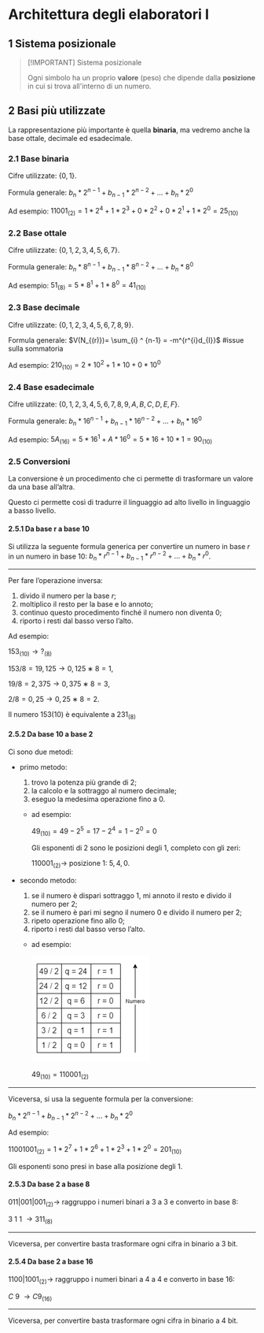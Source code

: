 # Architettura degli elaboratori I

## 1 Sistema posizionale

> [!IMPORTANT] Sistema posizionale
>
> Ogni simbolo ha un proprio **valore** (peso) che dipende dalla **posizione** in cui si trova all'interno di un numero.

## 2 Basi più utilizzate

La rappresentazione più importante è quella **binaria**, ma vedremo anche la base ottale, decimale ed esadecimale.

### 2.1 Base binaria

Cifre utilizzate: $\{ 0, 1 \}$.

Formula generale: $b_{n}*2^{n-1}+b_{n-1}*2^{n-2}+ \dots +b_{n}*2^{0}$

Ad esempio: $11001_{(2)} = 1 * 2^{4}+1 * 2^{3}+0 * 2^{2}+0 * 2^{1}+1 * 2^{0} = 25_{(10)}$

### 2.2 Base ottale

Cifre utilizzate: $\{0,1,2,3,4,5,6,7\}$.

Formula generale: $b_{n} * 8^{n-1}+b_{n-1} * 8^{n-2}+\dots +b_{n} * 8^{0}$

Ad esempio: $51_{(8)}=5 * 8^{1}+1 * 8^{0}=41_{(10)}$

### 2.3 Base decimale

Cifre utilizzate: $\{ 0,1,2,3,4,5,6,7,8,9 \}$.

Formula generale: $V(N_{(r)})= \sum_{i} ^ {n-1}  = -m^{r^{i}d_{I}}$ #issue sulla sommatoria

Ad esempio: $210_{(10)}=2 * 10^{2}+1 * 10+0 * 10^{0}$

### 2.4 Base esadecimale

Cifre utilizzate: $\{ 0,1,2,3,4,5,6,7,8,9,A,B,C,D,E,F \}$.

Formula generale: $b_{n} * 16^{n-1}+b_{n-1} * 16^{n-2}+ \dots +b_{n} * 16^{0}$

Ad esempio: $5A_{(16)}=5 * 16^{1}+A * 16^{0}=5 * 16+10 * 1=90_{(10)}$

### 2.5 Conversioni

La conversione è un procedimento che ci permette di trasformare un valore da una base all’altra.

Questo ci permette così di tradurre il linguaggio ad alto livello in linguaggio a basso livello.

#### 2.5.1 Da base r a base 10

Si utilizza la seguente formula generica per convertire un numero in base $r$ in un numero in base $10$: $b_{n} * r^{n-1} + b_{n-1} * r^{n-2} + ... + b_{n} * r^{0}$.

---

Per fare l’operazione inversa:

1. divido il numero per la base $r$;
2. moltiplico il resto per la base e lo annoto;
3. continuo questo procedimento finché il numero non diventa 0;
4. riporto i resti dal basso verso l’alto.

Ad esempio:

$153_{(10)} →?_{(8)}$

$153/8 = 19, 125 → 0, 125 ∗ 8 = 1$,

$19/8 = 2, 375 → 0, 375 ∗ 8 = 3$,

$2/8 = 0, 25 → 0, 25 ∗ 8 = 2$.

Il numero $153(10)$ è equivalente a $231_{(8)}$

#### 2.5.2 Da base 10 a base 2

Ci sono due metodi:

- primo metodo:
    1. trovo la potenza più grande di $2$;
    2. la calcolo e la sottraggo al numero decimale;
    3. eseguo la medesima operazione fino a $0$.
  - ad esempio:

    $49_{(10)} = 49 - 2^5 = 17 - 2^4 = 1 - 2^0 = 0$

    Gli esponenti di $2$ sono le posizioni degli $1$, completo con gli zeri:

    $110001_{(2)} \rightarrow$ posizione $1$: $5, 4, 0$.

- secondo metodo:
  1. se il numero è dispari sottraggo $1$, mi annoto il resto e divido il numero per $2$;
  2. se il numero è pari mi segno il numero $0$ e divido il numero per $2$;
  3. ripeto operazione fino allo $0$;
  4. riporto i resti dal basso verso l’alto.
  - ad esempio:

    ![ConversioneBinaria](./Immagini/ConversioneBinaria.png)

    $49_{(10)}=110001_{(2)}$

---

Viceversa, si usa la seguente formula per la conversione:

$b_{n} * 2^{n-1} + b_{n-1} * 2^{n-2} + ... + b_{n} * 2^{0}$

Ad esempio:

$11001001_{(2)} = 1 * 2^{7}+1 * 2^{6}+1 * 2^{3}+1 * 2^{0}=201_{(10)}$

Gli esponenti sono presi in base alla posizione degli $1$.

#### 2.5.3 Da base 2 a base 8

$011|001|001_{(2)} \rightarrow$ raggruppo i numeri binari a $3$ a $3$ e converto in base $8$:

$3\ 1\ 1\ \rightarrow 311_{(8)}$

---

Viceversa, per convertire basta trasformare ogni cifra in binario a $3$ bit.

#### 2.5.4 Da base 2 a base 16

$1100|1001_{(2)} \rightarrow$ raggruppo i numeri binari a $4$ a $4$ e converto in base $16$:

$C\ 9\ \rightarrow C9_{(16)}$

---

Viceversa, per convertire basta trasformare ogni cifra in binario a $4$ bit.
